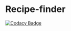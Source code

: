 # Recipe-finder

[![Codacy Badge](https://api.codacy.com/project/badge/Grade/ca2a43978cfb4fd083c55bdb1e6be624)](https://www.codacy.com/manual/prasanna1157/Recipe-finder?utm_source=github.com&amp;utm_medium=referral&amp;utm_content=prasanna1157/Recipe-finder&amp;utm_campaign=Badge_Grade)
